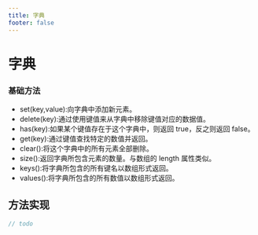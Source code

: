 ```yaml
---
title: 字典
footer: false
---
```


# 字典

### 基础方法

- set(key,value):向字典中添加新元素。
- delete(key):通过使用键值来从字典中移除键值对应的数据值。
- has(key):如果某个键值存在于这个字典中，则返回 true，反之则返回 false。
- get(key):通过键值查找特定的数值并返回。
- clear():将这个字典中的所有元素全部删除。
- size():返回字典所包含元素的数量。与数组的 length 属性类似。
- keys():将字典所包含的所有键名以数组形式返回。
- values():将字典所包含的所有数值以数组形式返回。

## 方法实现

```typescript
// todo
```
